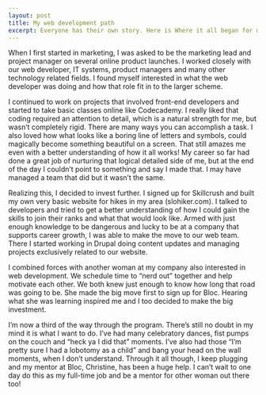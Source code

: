 ```yaml
---
layout: post
title: My web development path
excerpt: Everyone has their own story. Here is Where it all began for me and where I am now.
---
```

When I first started in marketing, I was asked to be the marketing lead and project manager on several online product launches. I worked closely with our web developer, IT systems, product managers and many other technology related fields. I found myself interested in what the web developer was doing and how that role fit in to the larger scheme. 

I continued to work on projects that involved front-end developers and started to take basic classes online like Codecademy. I really liked that coding required an attention to detail, which is a natural strength for me, but wasn’t completely rigid. There are many ways you can accomplish a task. I also loved how what looks like a boring line of letters and symbols, could magically become something beautiful on a screen. That still amazes me even with a better understanding of how it all works! My career so far had done a great job of nurturing that logical detailed side of me, but at the end of the day I couldn’t point to something and say I made that. I may have managed a team that did but it wasn’t the same.

Realizing this, I decided to invest further. I signed up for Skillcrush and built my own very basic website for hikes in my area (slohiker.com). I talked to developers and tried to get a better understanding of how I could gain the skills to join their ranks and what that would look like. Armed with just enough knowledge to be dangerous and lucky to be at a company that supports career growth, I was able to make the move to our web team. There I started working in Drupal doing content updates and managing projects exclusively related to our website. 

I combined forces with another woman at my company also interested in web development. We schedule time to “nerd out” together and help motivate each other. We both knew just enough to know how long that road was going to be.  She made the big move first to sign up for Bloc. Hearing what she was learning inspired me and I too decided to make the big investment. 

I’m now a third of the way through the program. There’s still no doubt in my mind it is what I want to do. I’ve had many celebratory dances, fist pumps on the couch and “heck ya I did that” moments. I’ve also had those “I’m pretty sure I had a lobotomy as a child” and bang your head on the wall moments, when I don’t understand. Through it all though, I keep plugging and my mentor at Bloc, Christine, has been a huge help. I can’t wait to one day do this as my full-time job and be a mentor for other woman out there too!